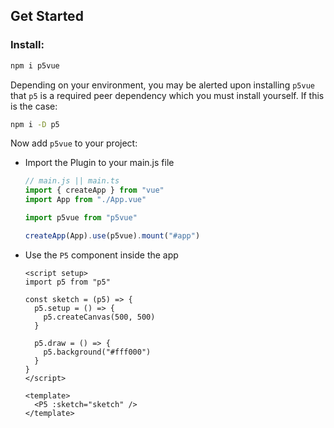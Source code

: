 ## Get Started

### Install:

```bash
npm i p5vue
```

Depending on your environment, you may be alerted upon installing `p5vue` that `p5` is a required peer dependency which you must install yourself.
If this is the case:

```bash
npm i -D p5
```

Now add `p5vue` to your project:

- Import the Plugin to your main.js file

  ```javascript
  // main.js || main.ts
  import { createApp } from "vue"
  import App from "./App.vue"

  import p5vue from "p5vue"

  createApp(App).use(p5vue).mount("#app")
  ```

- Use the `P5` component inside the app

  ```vue
  <script setup>
  import p5 from "p5"

  const sketch = (p5) => {
    p5.setup = () => {
      p5.createCanvas(500, 500)
    }

    p5.draw = () => {
      p5.background("#fff000")
    }
  }
  </script>

  <template>
    <P5 :sketch="sketch" />
  </template>
  ```
